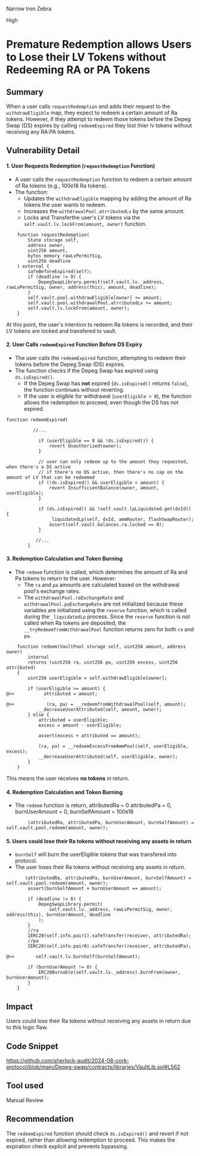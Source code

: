 Narrow Iron Zebra

High

# Premature Redemption allows Users to Lose their LV Tokens without Redeeming RA or PA Tokens


## Summary

When a user calls `requestRedemption` and adds their request to the `withdrawEligible` map, they expect to redeem a certain amount of Ra tokens. However, if they attempt to redeem those tokens before the Depeg Swap (DS) expires by calling `redeemExpired` they lost thier lv tokens without receiving any RA:PA tokens.


## Vulnerability Detail


#### 1. **User Requests Redemption (`requestRedemption` Function)**

- A user calls the `requestRedemption` function to redeem a certain amount of Ra tokens (e.g., 100e18 Ra tokens).
- The function:
  - Updates the `withdrawEligible` mapping by adding the amount of Ra tokens the user wants to redeem.
  - Increases the `withdrawalPool.atrributedLv` by the same amount.
  - Locks and Transferthe user's LV tokens via the `self.vault.lv.lockFrom(amount, owner)` function.

```solidity
    function requestRedemption(
        State storage self,
        address owner,
        uint256 amount,
        bytes memory rawLvPermitSig,
        uint256 deadline
    ) external {
        safeBeforeExpired(self);
        if (deadline != 0) {
            DepegSwapLibrary.permit(self.vault.lv._address, rawLvPermitSig, owner, address(this), amount, deadline);
        }
        self.vault.pool.withdrawEligible[owner] += amount;
        self.vault.pool.withdrawalPool.atrributedLv += amount;
        self.vault.lv.lockFrom(amount, owner);
    }
```
At this point, the user's intention to redeem Ra tokens is recorded, and their LV tokens are locked and transfered to vault.

#### 2. **User Calls `redeemExpired` Function Before DS Expiry**

- The user calls the `redeemExpired` function, attempting to redeem their tokens before the Depeg Swap (DS) expires.
- The function checks if the Depeg Swap has expired using `ds.isExpired()`.
  - If the Depeg Swap has **not** expired (`ds.isExpired()` returns `false`), the function continues without reverting.
  - If the user is eligible for withdrawal (`userEligible > 0`), the function allows the redemption to proceed, even though the DS has not expired.

```solidity
function redeemExpired(

          //...

            if (userEligible == 0 && !ds.isExpired()) {
                revert Unauthorized(owner);
            }

            // user can only redeem up to the amount they requested, when there's a DS active
            // if there's no DS active, then there's no cap on the amount of LV that can be redeemed
            if (!ds.isExpired() && userEligible < amount) {
                revert InsufficientBalance(owner, amount, userEligible);
            }

            if (ds.isExpired() && !self.vault.lpLiquidated.get(dsId)) {
                _liquidatedLp(self, dsId, ammRouter, flashSwapRouter);
                assert(self.vault.balances.ra.locked == 0);
            }

           //... 
        }
```

#### 3. **Redemption Calculation and Token Burning**

- The `redeem` function is called, which determines the amount of Ra and Pa tokens to return to the user. However:
  - The `ra` and `pa` amounts are calculated based on the withdrawal pool's exchange rates.
  - The `withdrawalPool.raExchangeRate` and `withdrawalPool.paExchangeRate` are not initialized because these variables are initialized using the `reserve` function, which is called during the `_liquidatedLp` process. Since the `reserve` function is not called when Ra tokens are deposited, the `__tryRedeemfromWithdrawalPool` function returns zero for both `ra` and `pa`.

```solidity
    function redeem(VaultPool storage self, uint256 amount, address owner)
        internal
        returns (uint256 ra, uint256 pa, uint256 excess, uint256 attributed)
    {
        uint256 userEligible = self.withdrawEligible[owner];

        if (userEligible >= amount) {
@>>           attributed = amount;

@>>            (ra, pa) = __redeemfromWithdrawalPool(self, amount);
            __decreaseUserAttributed(self, amount, owner);
        } else {
            attributed = userEligible;
            excess = amount - userEligible;

            assert(excess + attributed == amount);

            (ra, pa) = __redeemExcessFromAmmPool(self, userEligible, excess);
            __decreaseUserAttributed(self, userEligible, owner);
        }
    }
```
This means the user receives **no tokens** in return.

#### 4. **Redemption Calculation and Token Burning**
 
- The `redeem` function is return, attributedRa = 0 attributedPa = 0, burnUserAmount = 0, burnSelfAmount = 100e18

```solidity
        (attributedRa, attributedPa, burnUserAmount, burnSelfAmount) = self.vault.pool.redeem(amount, owner);
```  


#### 5. **Users could lose their Ra tokens without receiving any assets in return**

- `burnSelf` will burn the userEligible tokens that was transfered into protocol.
- The user loses their Ra tokens without receiving any assets in return.

```solidity
       (attributedRa, attributedPa, burnUserAmount, burnSelfAmount) = self.vault.pool.redeem(amount, owner);
        assert(burnSelfAmount + burnUserAmount == amount);

        if (deadline != 0) {
            DepegSwapLibrary.permit(
                self.vault.lv._address, rawLvPermitSig, owner, address(this), burnUserAmount, deadline
            );
        }
        //ra
        IERC20(self.info.pair1).safeTransfer(receiver, attributedRa);
        //pa
        IERC20(self.info.pair0).safeTransfer(receiver, attributedPa);

@>>        self.vault.lv.burnSelf(burnSelfAmount);

        if (burnUserAmount != 0) {
            ERC20Burnable(self.vault.lv._address).burnFrom(owner, burnUserAmount);
        }
    }
```


## Impact

Users could lose their Ra tokens without receiving any assets in return due to this logic flaw. 

## Code Snippet

https://github.com/sherlock-audit/2024-08-cork-protocol/blob/main/Depeg-swap/contracts/libraries/VaultLib.sol#L562

## Tool used

Manual Review

## Recommendation

The `redeemExpired` function should check `ds.isExpired()` and revert if not expired, rather than allowing redemption to proceed. This makes the expiration check explicit and prevents bypassing.
